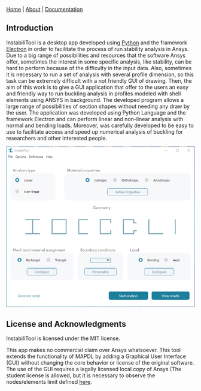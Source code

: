 [Home](./)  |  [About](./about.html)  |  [Documentation](./documentation.html)
## Introduction

InstabiliTool is a desktop app developed using [Python](https://www.python.org/) and the framework [Electron](https://www.electronjs.org/) in order to facilitate the process of run stability analysis in Ansys. Due to a big range of possibilities and resources that the software Ansys offer, sometimes the interest in some specific analysis, like stability, can be hard to perform because of the difficulty in the input data. Also, sometimes it is necessary to run a set of analysis with several profile dimension, so this task can be extremely difficult with a not friendly GUI of drawing. Then, the aim of this work is to give a GUI application that offer to the users an easy and friendly way to run buckling analysis in profiles modeled with shell elements using ANSYS in background. The developed program allows a large range of possibilities of section shapes without needing any draw by the user. The application was developed using Python Language and the framework Electron and can perform linear and non-linear analysis with normal and bending loads. Moreover, was carefully developed to be easy to use to facilitate access and speed up numerical analysis of buckling for researchers and other interested people.


![InstabiliTool](https://github.com/Rfaelv/InstabiliTool/blob/master/assets/imagens/InstabiliTool.PNG?raw=true)

## License and Acknowledgments

InstabiliTool is licensed under the MIT license.

This app makes no commercial claim over Ansys whatsoever. This tool extends the functionality of MAPDL by adding a Graphical User Interface (GUI) without changing the core behavior or license of the original software. The use of the GUI requires a legally licensed local copy of Ansys (The student license is allowed, but it is necessary to observe the nodes/elements limit defined [here](https://www.ansys.com/academic/students/ansys-student).

